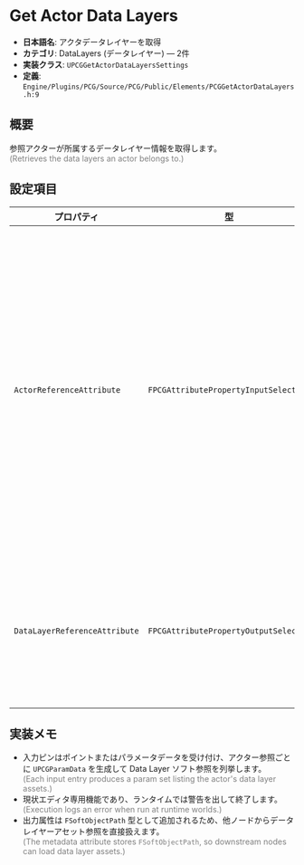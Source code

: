 # Get Actor Data Layers

- **日本語名**: アクタデータレイヤーを取得
- **カテゴリ**: DataLayers (データレイヤー) — 2件
- **実装クラス**: `UPCGGetActorDataLayersSettings`
- **定義**: `Engine/Plugins/PCG/Source/PCG/Public/Elements/PCGGetActorDataLayers.h:9`

## 概要

参照アクターが所属するデータレイヤー情報を取得します。<br><span style='color:gray'>(Retrieves the data layers an actor belongs to.)</span>

## 設定項目

| プロパティ | 型 | 初期値 | 説明 |
| --- | --- | --- | --- |
| `ActorReferenceAttribute` | `FPCGAttributePropertyInputSelector` | `Actor.Reference` | データレイヤーを調べるアクター参照を含む属性。ポイント／パラメータ入力のいずれにも対応します。 |
| `DataLayerReferenceAttribute` | `FPCGAttributePropertyOutputSelector` | `DataLayer.Reference` | 取得したデータレイヤー参照を出力する属性名。 |

## 実装メモ

- 入力ピンはポイントまたはパラメータデータを受け付け、アクター参照ごとに `UPCGParamData` を生成して Data Layer ソフト参照を列挙します。<br><span style='color:gray'>(Each input entry produces a param set listing the actor's data layer assets.)</span>
- 現状エディタ専用機能であり、ランタイムでは警告を出して終了します。<br><span style='color:gray'>(Execution logs an error when run at runtime worlds.)</span>
- 出力属性は `FSoftObjectPath` 型として追加されるため、他ノードからデータレイヤーアセット参照を直接扱えます。<br><span style='color:gray'>(The metadata attribute stores `FSoftObjectPath`, so downstream nodes can load data layer assets.)</span>
